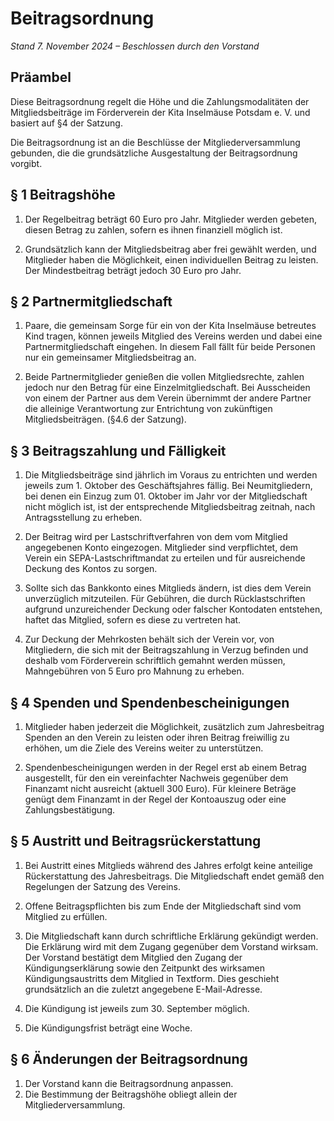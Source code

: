 # Beitragsordnung

_Stand 7. November 2024 – Beschlossen durch den Vorstand_

## Präambel

Diese Beitragsordnung regelt die Höhe und die Zahlungsmodalitäten der Mitgliedsbeiträge im Förderverein der Kita Inselmäuse Potsdam e. V. und basiert auf §4 der Satzung.

Die Beitragsordnung ist an die Beschlüsse der Mitgliederversammlung gebunden, die die grundsätzliche Ausgestaltung der Beitragsordnung vorgibt.

## § 1 Beitragshöhe

1. Der Regelbeitrag beträgt 60 Euro pro Jahr. Mitglieder werden gebeten, diesen Betrag zu zahlen, sofern es ihnen finanziell möglich ist.

2. Grundsätzlich kann der Mitgliedsbeitrag aber frei gewählt werden, und Mitglieder haben die Möglichkeit, einen individuellen Beitrag zu leisten. Der Mindestbeitrag beträgt jedoch 30 Euro pro Jahr.

## § 2 Partnermitgliedschaft

1. Paare, die gemeinsam Sorge für ein von der Kita Inselmäuse betreutes Kind tragen, können jeweils Mitglied des Vereins werden und dabei eine Partnermitgliedschaft eingehen. In diesem Fall fällt für beide Personen nur ein gemeinsamer Mitgliedsbeitrag an.

2. Beide Partnermitglieder genießen die vollen Mitgliedsrechte, zahlen jedoch nur den Betrag für eine Einzelmitgliedschaft. Bei Ausscheiden von einem der Partner aus dem Verein übernimmt der andere Partner die alleinige Verantwortung zur Entrichtung von zukünftigen Mitgliedsbeiträgen. (§4.6 der Satzung).

## § 3 Beitragszahlung und Fälligkeit

1. Die Mitgliedsbeiträge sind jährlich im Voraus zu entrichten und werden jeweils zum 1. Oktober des Geschäftsjahres fällig. Bei Neumitgliedern, bei denen ein Einzug zum 01. Oktober im Jahr vor der Mitgliedschaft nicht möglich ist, ist der entsprechende Mitgliedsbeitrag zeitnah, nach Antragsstellung zu erheben.

2. Der Beitrag wird per Lastschriftverfahren von dem vom Mitglied angegebenen Konto eingezogen. Mitglieder sind verpflichtet, dem Verein ein SEPA-Lastschriftmandat zu erteilen und für ausreichende Deckung des Kontos zu sorgen.

3. Sollte sich das Bankkonto eines Mitglieds ändern, ist dies dem Verein unverzüglich mitzuteilen. Für Gebühren, die durch Rücklastschriften aufgrund unzureichender Deckung oder falscher Kontodaten entstehen, haftet das Mitglied, sofern es diese zu vertreten hat.

4. Zur Deckung der Mehrkosten behält sich der Verein vor, von Mitgliedern, die sich mit der Beitragszahlung in Verzug befinden und deshalb vom Förderverein schriftlich gemahnt werden müssen, Mahngebühren von 5 Euro pro Mahnung zu erheben.

## § 4 Spenden und Spendenbescheinigungen

1. Mitglieder haben jederzeit die Möglichkeit, zusätzlich zum Jahresbeitrag Spenden an den Verein zu leisten oder ihren Beitrag freiwillig zu erhöhen, um die Ziele des Vereins weiter zu unterstützen.

2. Spendenbescheinigungen werden in der Regel erst ab einem Betrag ausgestellt, für den ein vereinfachter Nachweis gegenüber dem Finanzamt nicht ausreicht (aktuell 300 Euro). Für kleinere Beträge genügt dem Finanzamt in der Regel der Kontoauszug oder eine Zahlungsbestätigung.

## § 5 Austritt und Beitragsrückerstattung

1. Bei Austritt eines Mitglieds während des Jahres erfolgt keine anteilige Rückerstattung des Jahresbeitrags. Die Mitgliedschaft endet gemäß den Regelungen der Satzung des Vereins.

2. Offene Beitragspflichten bis zum Ende der Mitgliedschaft sind vom Mitglied zu erfüllen.

3. Die Mitgliedschaft kann durch schriftliche Erklärung gekündigt werden. Die Erklärung wird mit dem Zugang gegenüber dem Vorstand wirksam. Der Vorstand bestätigt dem Mitglied den Zugang der Kündigungserklärung sowie den Zeitpunkt des wirksamen Kündigungsaustritts dem Mitglied in Textform. Dies geschieht grundsätzlich an die zuletzt angegebene E-Mail-Adresse.

4. Die Kündigung ist jeweils zum 30. September möglich.

5. Die Kündigungsfrist beträgt eine Woche.

## § 6 Änderungen der Beitragsordnung

1. Der Vorstand kann die Beitragsordnung anpassen.
2. Die Bestimmung der Beitragshöhe obliegt allein der Mitgliederversammlung.
